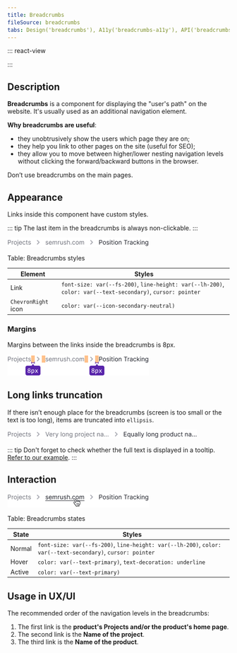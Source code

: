 ```yaml
---
title: Breadcrumbs
fileSource: breadcrumbs
tabs: Design('breadcrumbs'), A11y('breadcrumbs-a11y'), API('breadcrumbs-api'), Example('breadcrumbs-code'), Changelog('breadcrumbs-changelog')
---
```


::: react-view

<script lang="tsx">
import React from 'react';
import PlaygroundGeneration from '@components/PlaygroundGeneration';
import Breadcrumbs from '@semcore/ui/breadcrumbs';

const App = PlaygroundGeneration(() => {
  return (
    <Breadcrumbs>
      <Breadcrumbs.Item href='#'>Projects</Breadcrumbs.Item>
      <Breadcrumbs.Item href='#'>semrush.com</Breadcrumbs.Item>
      <Breadcrumbs.Item active>Position Tracking</Breadcrumbs.Item>
    </Breadcrumbs>
  );
});
</script>

:::

## Description

**Breadcrumbs** is a component for displaying the "user's path" on the website. It's usually used as an additional navigation element.

**Why breadcrumbs are useful**:

- they unobtrusively show the users which page they are on;
- they help you link to other pages on the site (useful for SEO);
- they allow you to move between higher/lower nesting navigation levels without clicking the forward/backward buttons in the browser.

Don’t use breadcrumbs on the main pages.

## Appearance

Links inside this component have custom styles.

::: tip
The last item in the breadcrumbs is always non-clickable.
:::

![](static/breadcrumbs.png)

Table: Breadcrumbs styles

| Element             | Styles                                                                                                      |
| ------------------- | ----------------------------------------------------------------------------------------------------------- |
| Link                | `font-size: var(--fs-200)`, `line-height: var(--lh-200)`, `color: var(--text-secondary)`, `cursor: pointer` |
| `ChevronRight` icon | `color: var(--icon-secondary-neutral)`                                                                      |

### Margins

Margins between the links inside the breadcrumbs is 8px.

![](static/margins.png)

## Long links truncation

If there isn’t enough place for the breadcrumbs (screen is too small or the text is too long), items are truncated into `ellipsis`.

![](static/ellipsis.png)

::: tip
Don't forget to check whether the full text is displayed in a tooltip. [Refer to our example](/components/breadcrumbs/breadcrumbs-code#breadcrumbs-item-truncation).
:::

## Interaction

![](static/hover.png)

Table: Breadcrumbs states

| State  | Styles                                                                                                      |
| ------ | ----------------------------------------------------------------------------------------------------------- |
| Normal | `font-size: var(--fs-200)`, `line-height: var(--lh-200)`, `color: var(--text-secondary)`, `cursor: pointer` |
| Hover  | `color: var(--text-primary)`, `text-decoration: underline`  |
| Active | `color: var(--text-primary)`                                |

## Usage in UX/UI

The recommended order of the navigation levels in the breadcrumbs:

1. The first link is the **product's Projects and/or the product's home page**.
2. The second link is the **Name of the project**.
3. The third link is the **Name of the product**.
